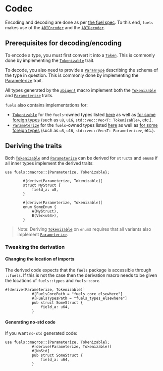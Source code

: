 # Codec

Encoding and decoding are done as per [the fuel spec](https://docs.fuel.network/docs/specs/abi/argument-encoding/). To this end, `fuels` makes use of the [`ABIEncoder`](https://docs.rs/fuels/latest/fuels/core/codec/struct.ABIEncoder.html) and the [`ABIDecoder`](https://docs.rs/fuels/latest/fuels/core/codec/struct.ABIDecoder.html).

## Prerequisites for decoding/encoding

To encode a type, you must first convert it into a [`Token`](https://docs.rs/fuels/latest/fuels/types/enum.Token.html). This is commonly done by implementing the [`Tokenizable`](https://docs.rs/fuels/latest/fuels/core/traits/trait.Tokenizable.html) trait.

To decode, you also need to provide a [`ParamType`](https://docs.rs/fuels/latest/fuels/types/param_types/enum.ParamType.html) describing the schema of the type in question. This is commonly done by implementing the [Parameterize](https://docs.rs/fuels/latest/fuels/core/traits/trait.Parameterize.html) trait.

All types generated by the [`abigen!`](../abigen/index.md) macro implement both the [`Tokenizable`](https://docs.rs/fuels/latest/fuels/core/traits/trait.Tokenizable.html) and [`Parameterize`](https://docs.rs/fuels/latest/fuels/core/traits/trait.Parameterize.html) traits.

`fuels` also contains implementations for:

- [`Tokenizable`](https://docs.rs/fuels/latest/fuels/core/traits/trait.Tokenizable.html) for the `fuels`-owned types listed [here](https://docs.rs/fuels/latest/fuels/core/traits/trait.Tokenizable.html#implementors) as well as [for some foreign types](https://docs.rs/fuels/latest/fuels/core/traits/trait.Tokenizable.html#foreign-impls) (such as `u8`, `u16`, `std::vec::Vec<T: Tokenizable>`, etc.).
- [`Parameterize`](https://docs.rs/fuels/latest/fuels/core/traits/trait.Parameterize.html) for the `fuels`-owned types listed [here](https://docs.rs/fuels/latest/fuels/core/traits/trait.Parameterize.html#implementors) as well as [for some foreign types](https://docs.rs/fuels/latest/fuels/core/traits/trait.Parameterize.html#foreign-impls) (such as `u8`, `u16`, `std::vec::Vec<T: Parameterize>`, etc.).

## Deriving the traits

Both [`Tokenizable`](https://docs.rs/fuels/latest/fuels/core/traits/trait.Tokenizable.html) and [`Parameterize`](https://docs.rs/fuels/latest/fuels/core/traits/trait.Parameterize.html) can be derived for `struct`s and `enum`s if all inner types implement the derived traits:

```rust,ignore
use fuels::macros::{Parameterize, Tokenizable};

        #[derive(Parameterize, Tokenizable)]
        struct MyStruct {
            field_a: u8,
        }

        #[derive(Parameterize, Tokenizable)]
        enum SomeEnum {
            A(MyStruct),
            B(Vec<u64>),
        }
```

> Note:
> Deriving [`Tokenizable`](https://docs.rs/fuels/latest/fuels/core/traits/trait.Tokenizable.html) on `enum`s requires that all variants also implement [`Parameterize`](https://docs.rs/fuels/latest/fuels/core/traits/trait.Parameterize.html).

### Tweaking the derivation

#### Changing the location of imports

The derived code expects that the `fuels` package is accessible through `::fuels`. If this is not the case then the derivation macro needs to be given the locations of `fuels::types` and `fuels::core`.

```rust,ignore
#[derive(Parameterize, Tokenizable)]
            #[FuelsCorePath = "fuels_core_elsewhere"]
            #[FuelsTypesPath = "fuels_types_elsewhere"]
            pub struct SomeStruct {
                field_a: u64,
            }
```

#### Generating no-std code

If you want `no-std` generated code:

```rust,ignore
use fuels::macros::{Parameterize, Tokenizable};
            #[derive(Parameterize, Tokenizable)]
            #[NoStd]
            pub struct SomeStruct {
                field_a: u64,
            }
```
